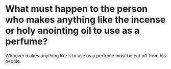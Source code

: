 # What must happen to the person who makes anything like the incense or holy anointing oil to use as a perfume?

Whoever makes anything like it to use as a perfume must be cut off from his people.
